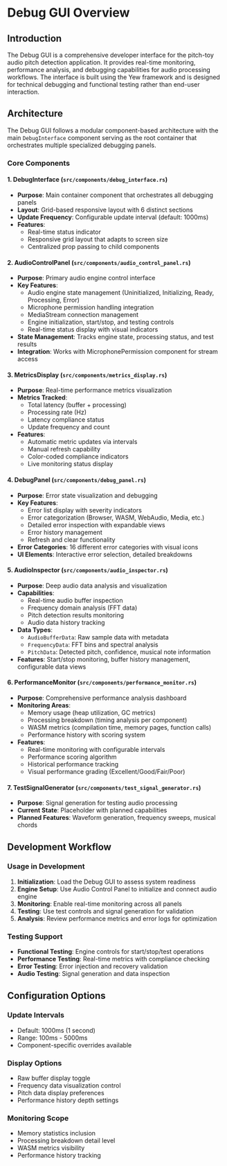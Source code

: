 # Debug GUI Overview

## Introduction

The Debug GUI is a comprehensive developer interface for the pitch-toy audio pitch detection application. It provides real-time monitoring, performance analysis, and debugging capabilities for audio processing workflows. The interface is built using the Yew framework and is designed for technical debugging and functional testing rather than end-user interaction.

## Architecture

The Debug GUI follows a modular component-based architecture with the main `DebugInterface` component serving as the root container that orchestrates multiple specialized debugging panels.

### Core Components

#### 1. DebugInterface (`src/components/debug_interface.rs`)
- **Purpose**: Main container component that orchestrates all debugging panels
- **Layout**: Grid-based responsive layout with 6 distinct sections
- **Update Frequency**: Configurable update interval (default: 1000ms)
- **Features**:
  - Real-time status indicator
  - Responsive grid layout that adapts to screen size
  - Centralized prop passing to child components

#### 2. AudioControlPanel (`src/components/audio_control_panel.rs`)
- **Purpose**: Primary audio engine control interface
- **Key Features**:
  - Audio engine state management (Uninitialized, Initializing, Ready, Processing, Error)
  - Microphone permission handling integration
  - MediaStream connection management
  - Engine initialization, start/stop, and testing controls
  - Real-time status display with visual indicators
- **State Management**: Tracks engine state, processing status, and test results
- **Integration**: Works with MicrophonePermission component for stream access

#### 3. MetricsDisplay (`src/components/metrics_display.rs`)
- **Purpose**: Real-time performance metrics visualization
- **Metrics Tracked**:
  - Total latency (buffer + processing)
  - Processing rate (Hz)
  - Latency compliance status
  - Update frequency and count
- **Features**:
  - Automatic metric updates via intervals
  - Manual refresh capability
  - Color-coded compliance indicators
  - Live monitoring status display

#### 4. DebugPanel (`src/components/debug_panel.rs`)
- **Purpose**: Error state visualization and debugging
- **Key Features**:
  - Error list display with severity indicators
  - Error categorization (Browser, WASM, WebAudio, Media, etc.)
  - Detailed error inspection with expandable views
  - Error history management
  - Refresh and clear functionality
- **Error Categories**: 16 different error categories with visual icons
- **UI Elements**: Interactive error selection, detailed breakdowns

#### 5. AudioInspector (`src/components/audio_inspector.rs`)
- **Purpose**: Deep audio data analysis and visualization
- **Capabilities**:
  - Real-time audio buffer inspection
  - Frequency domain analysis (FFT data)
  - Pitch detection results monitoring
  - Audio data history tracking
- **Data Types**:
  - `AudioBufferData`: Raw sample data with metadata
  - `FrequencyData`: FFT bins and spectral analysis
  - `PitchData`: Detected pitch, confidence, musical note information
- **Features**: Start/stop monitoring, buffer history management, configurable data views

#### 6. PerformanceMonitor (`src/components/performance_monitor.rs`)
- **Purpose**: Comprehensive performance analysis dashboard
- **Monitoring Areas**:
  - Memory usage (heap utilization, GC metrics)
  - Processing breakdown (timing analysis per component)
  - WASM metrics (compilation time, memory pages, function calls)
  - Performance history with scoring system
- **Features**:
  - Real-time monitoring with configurable intervals
  - Performance scoring algorithm
  - Historical performance tracking
  - Visual performance grading (Excellent/Good/Fair/Poor)

#### 7. TestSignalGenerator (`src/components/test_signal_generator.rs`)
- **Purpose**: Signal generation for testing audio processing
- **Current State**: Placeholder with planned capabilities
- **Planned Features**: Waveform generation, frequency sweeps, musical chords

## Development Workflow

### Usage in Development
1. **Initialization**: Load the Debug GUI to assess system readiness
2. **Engine Setup**: Use Audio Control Panel to initialize and connect audio engine
3. **Monitoring**: Enable real-time monitoring across all panels
4. **Testing**: Use test controls and signal generation for validation
5. **Analysis**: Review performance metrics and error logs for optimization

### Testing Support
- **Functional Testing**: Engine controls for start/stop/test operations
- **Performance Testing**: Real-time metrics with compliance checking
- **Error Testing**: Error injection and recovery validation
- **Audio Testing**: Signal generation and data inspection

## Configuration Options

### Update Intervals
- Default: 1000ms (1 second)
- Range: 100ms - 5000ms
- Component-specific overrides available

### Display Options
- Raw buffer display toggle
- Frequency data visualization control
- Pitch data display preferences
- Performance history depth settings

### Monitoring Scope
- Memory statistics inclusion
- Processing breakdown detail level
- WASM metrics visibility
- Performance history tracking
